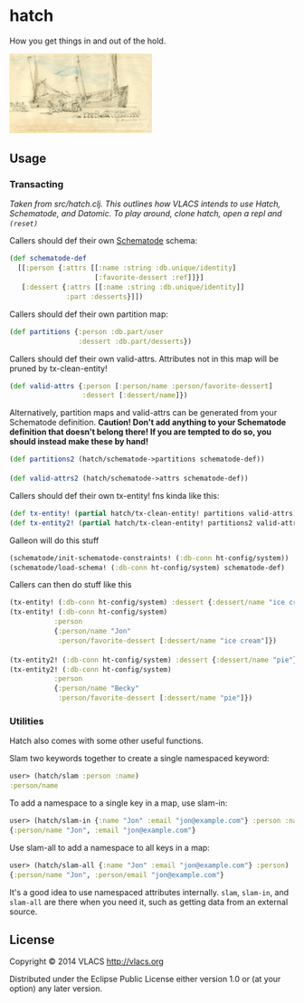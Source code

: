 # hatch

How you get things in and out of the hold.

[<img src="doc/Unloading_barrels_from_a_ship_at_Dieppe_by_George_Hayter_1851.jpg" alt="Unloading barrels from a ship at Dieppe by George Hayter 1851" width="50%"/>](http://commons.wikimedia.org/wiki/File:Unloading_barrels_from_a_ship_at_Dieppe_by_George_Hayter_1851.jpg)

## Usage

### Transacting

*Taken from src/hatch.clj. This outlines how VLACS intends to use
 Hatch, Schematode, and Datomic. To play around, clone hatch, open a
 repl and `(reset)`*

Callers should def their own
[Schematode](https://github.com/vlacs/datomic-schematode) schema:

```clojure
(def schematode-def
  [[:person {:attrs [[:name :string :db.unique/identity]
                     [:favorite-dessert :ref]]}]
   [:dessert {:attrs [[:name :string :db.unique/identity]]
              :part :desserts}]])
```

Callers should def their own partition map:

```clojure
(def partitions {:person :db.part/user
                 :dessert :db.part/desserts})
```

Callers should def their own valid-attrs. Attributes not in this
map will be pruned by tx-clean-entity!

```clojure
(def valid-attrs {:person [:person/name :person/favorite-dessert]
                  :dessert [:dessert/name]})
```

Alternatively, partition maps and valid-attrs can be generated
from your Schematode definition. **Caution! Don't add anything to
your Schematode definition that doesn't belong there! If you are
tempted to do so, you should instead make these by hand!**

```clojure
(def partitions2 (hatch/schematode->partitions schematode-def))

(def valid-attrs2 (hatch/schematode->attrs schematode-def))
```

Callers should def their own tx-entity! fns kinda like this:

```clojure
(def tx-entity! (partial hatch/tx-clean-entity! partitions valid-attrs))
(def tx-entity2! (partial hatch/tx-clean-entity! partitions2 valid-attrs2))
```

Galleon will do this stuff

```clojure
(schematode/init-schematode-constraints! (:db-conn ht-config/system))
(schematode/load-schema! (:db-conn ht-config/system) schematode-def)
```

Callers can then do stuff like this

```clojure
(tx-entity! (:db-conn ht-config/system) :dessert {:dessert/name "ice cream"})
(tx-entity! (:db-conn ht-config/system)
           :person
           {:person/name "Jon"
            :person/favorite-dessert [:dessert/name "ice cream"]})

(tx-entity2! (:db-conn ht-config/system) :dessert {:dessert/name "pie"})
(tx-entity2! (:db-conn ht-config/system)
           :person
           {:person/name "Becky"
            :person/favorite-dessert [:dessert/name "pie"]})
```

### Utilities

Hatch also comes with some other useful functions.

Slam two keywords together to create a single namespaced keyword:

```clojure
user> (hatch/slam :person :name)
:person/name
```

To add a namespace to a single key in a map, use slam-in:

```clojure
user> (hatch/slam-in {:name "Jon" :email "jon@example.com"} :person :name)
{:person/name "Jon", :email "jon@example.com"}
```

Use slam-all to add a namespace to all keys in a map:

```clojure
user> (hatch/slam-all {:name "Jon" :email "jon@example.com"} :person)
{:person/name "Jon", :person/email "jon@example.com"}
```

It's a good idea to use namespaced attributes internally. `slam`,
`slam-in`, and `slam-all` are there when you need it, such as getting
data from an external source.

## License

Copyright © 2014 VLACS http://vlacs.org

Distributed under the Eclipse Public License either version 1.0 or (at
your option) any later version.
